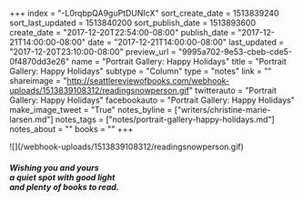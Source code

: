 +++
index = "-L0rqbpQA9guPtDUNIcX"
sort_create_date = 1513839240
sort_last_updated = 1513840200
sort_publish_date = 1513893600
create_date = "2017-12-20T22:54:00-08:00"
publish_date = "2017-12-21T14:00:00-08:00"
date = "2017-12-21T14:00:00-08:00"
last_updated = "2017-12-20T23:10:00-08:00"
preview_url = "9995a702-9e53-cbeb-cde5-0f4870dd3e26"
name = "Portrait Gallery: Happy Holidays"
title = "Portrait Gallery: Happy Holidays"
subtype = "Column"
type = "notes"
link = ""
shareimage = "http://seattlereviewofbooks.com/webhook-uploads/1513839108312/readingsnowperson.gif"
twitterauto = "Portrait Gallery: Happy Holidays"
facebookauto = "Portrait Gallery: Happy Holidays"
make_image_tweet = "True"
notes_byline = ["writers/christine-marie-larsen.md"]
notes_tags = ["notes/portrait-gallery-happy-holidays.md"]
notes_about = ""
books = ""
+++
<p class="image">![](/webhook-uploads/1513839108312/readingsnowperson.gif)</p>

<h5 class="noindent">Wishing you and yours<br /> a quiet spot with good light<br /> and plenty of books to read.</h5>